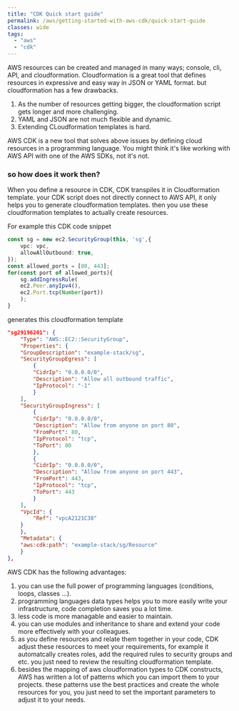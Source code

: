 ```yaml
---
title: "CDK Quick start guide"
permalink: /aws/getting-started-with-aws-cdk/quick-start-guide
classes: wide
tags:
  - "aws"
  - "cdk"
---
```



AWS resources can be created and managed in many ways; console, cli, API, and cloudformation.
Cloudformation is a great tool that defines resources in expressive and easy way in JSON or YAML format. but cloudformation has a few drawbacks.
1. As the number of resources getting bigger, the cloudformation script gets longer and more challenging.
2. YAML and JSON are not much flexible and dynamic.
3. Extending CLoudformation templates is hard.

AWS CDK is a new tool that solves above issues by defining cloud resources in a programming language.
You might think it's like working with AWS API with one of the AWS SDKs, not it's not.

### so how does it work then?

When you define a resource in CDK, CDK transpiles it in Cloudformation template.
your CDK script does not directly connect to AWS API, it only helps you to generate cloudformation templates. then you use these cloudformation templates to actually create resources.

For example this CDK code snippet

``` typescript
const sg = new ec2.SecurityGroup(this, 'sg',{
    vpc: vpc,
    allowAllOutbound: true,
});
const allowed_ports = [80, 443];
for(const port of allowed_ports){
    sg.addIngressRule(
    ec2.Peer.anyIpv4(),
    ec2.Port.tcp(Number(port))
    );
}
```

generates this cloudformation template

``` json
"sg29196201": {
    "Type": "AWS::EC2::SecurityGroup",
    "Properties": {
    "GroupDescription": "example-stack/sg",
    "SecurityGroupEgress": [
        {
        "CidrIp": "0.0.0.0/0",
        "Description": "Allow all outbound traffic",
        "IpProtocol": "-1"
        }
    ],
    "SecurityGroupIngress": [
        {
        "CidrIp": "0.0.0.0/0",
        "Description": "Allow from anyone on port 80",
        "FromPort": 80,
        "IpProtocol": "tcp",
        "ToPort": 80
        },
        {
        "CidrIp": "0.0.0.0/0",
        "Description": "Allow from anyone on port 443",
        "FromPort": 443,
        "IpProtocol": "tcp",
        "ToPort": 443
        }
    ],
    "VpcId": {
        "Ref": "vpcA2121C38"
    }
    },
    "Metadata": {
    "aws:cdk:path": "example-stack/sg/Resource"
    }
},
```

AWS CDK has the following advantages:

1. you can use the full power of programming languages (conditions, loops, classes ...).
2. programming languages data types helps you to more easily write your infrastructure, code completion saves you a lot time.
2. less code is more managable and easier to maintain.
3. you can use modules and inheritance to share and extend your code more effectively with your colleagues.
4. as you define resources and relate them together in your code, CDK adjust these resources to meet your requirements, for example it automatcally creates roles, add the required rules to security groups and etc. you just need to review the resulting cloudformation template.
4. besides the mapping of aws cloudformation types to CDK constructs, AWS has written a lot of patterns which you can import them to your projects. these patterns use the best practices and create the whole resources for you, you just need to set the important parameters to adjust it to your needs.
